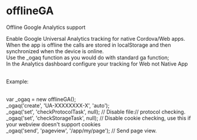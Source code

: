 offlineGA
=========

Offline Google Analytics support

Enable Google Universal Analytics tracking for native Cordova/Web apps.<br/>
When the app is offline the calls are stored in localStorage and then synchronized when the device is online.<br/>
Use the _ogaq function as you would do with standard ga function;<br/>
In the Analytics dashboard configure your tracking for Web not Native App<br/><br/>

Example:<br/><br/>

var _ogaq = new offlineGA();<br/>
_ogaq('create', 'UA-XXXXXXXX-X', 'auto');<br/>
_ogaq('set', 'checkProtocolTask', null); // Disable file:// protocol checking.<br/>
_ogaq('set', 'checkStorageTask', null); // Disable cookie checking, use this if your webview doesn't support cookies<br/>
_ogaq('send', 'pageview', '/app/my/page'); // Send page view.<br/>
